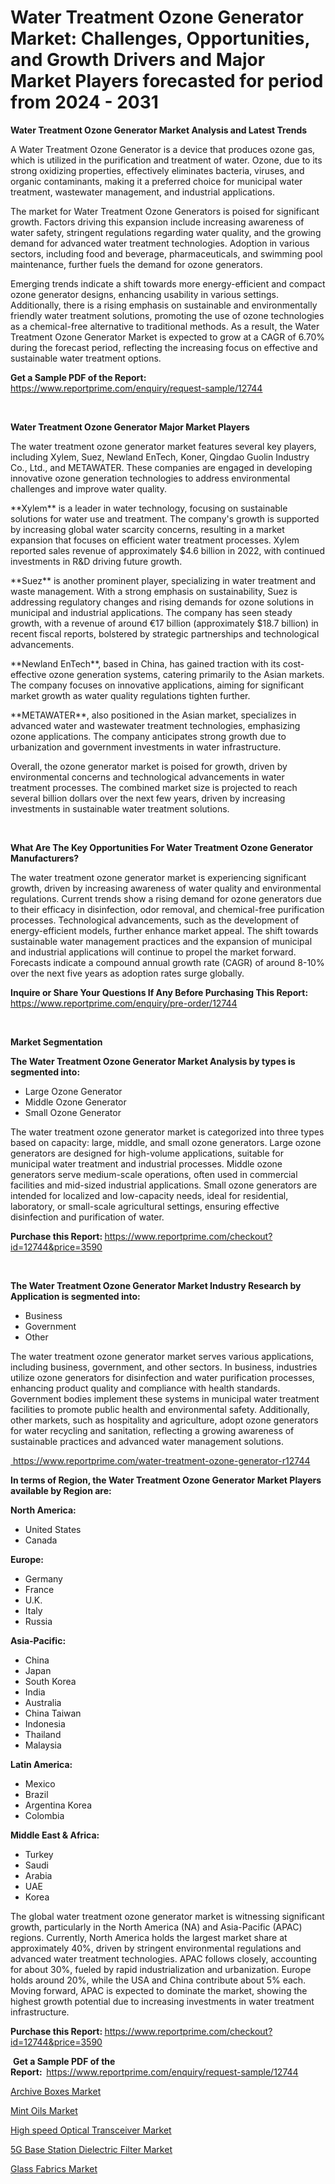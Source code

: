 <p><h1>Water Treatment Ozone Generator Market: Challenges, Opportunities, and Growth Drivers and Major Market Players forecasted for period from 2024 - 2031</h1></p><p><strong>Water Treatment Ozone Generator Market Analysis and Latest Trends</strong></p>
<p><p>A Water Treatment Ozone Generator is a device that produces ozone gas, which is utilized in the purification and treatment of water. Ozone, due to its strong oxidizing properties, effectively eliminates bacteria, viruses, and organic contaminants, making it a preferred choice for municipal water treatment, wastewater management, and industrial applications. </p><p>The market for Water Treatment Ozone Generators is poised for significant growth. Factors driving this expansion include increasing awareness of water safety, stringent regulations regarding water quality, and the growing demand for advanced water treatment technologies. Adoption in various sectors, including food and beverage, pharmaceuticals, and swimming pool maintenance, further fuels the demand for ozone generators.</p><p>Emerging trends indicate a shift towards more energy-efficient and compact ozone generator designs, enhancing usability in various settings. Additionally, there is a rising emphasis on sustainable and environmentally friendly water treatment solutions, promoting the use of ozone technologies as a chemical-free alternative to traditional methods. As a result, the Water Treatment Ozone Generator Market is expected to grow at a CAGR of 6.70% during the forecast period, reflecting the increasing focus on effective and sustainable water treatment options.</p></p>
<p><strong>Get a Sample PDF of the Report:&nbsp;</strong> <a href="https://www.reportprime.com/enquiry/request-sample/12744?utm_campaign=9&utm_medium=2&utm_source=Github&utm_content=ia&utm_term=25122024&utm_id=water-treatment-ozone-generator">https://www.reportprime.com/enquiry/request-sample/12744</a></p>
<p>&nbsp;</p>
<p><strong>Water Treatment Ozone Generator Major Market Players</strong></p>
<p><p>The water treatment ozone generator market features several key players, including Xylem, Suez, Newland EnTech, Koner, Qingdao Guolin Industry Co., Ltd., and METAWATER. These companies are engaged in developing innovative ozone generation technologies to address environmental challenges and improve water quality.</p><p>**Xylem** is a leader in water technology, focusing on sustainable solutions for water use and treatment. The company's growth is supported by increasing global water scarcity concerns, resulting in a market expansion that focuses on efficient water treatment processes. Xylem reported sales revenue of approximately $4.6 billion in 2022, with continued investments in R&D driving future growth.</p><p>**Suez** is another prominent player, specializing in water treatment and waste management. With a strong emphasis on sustainability, Suez is addressing regulatory changes and rising demands for ozone solutions in municipal and industrial applications. The company has seen steady growth, with a revenue of around €17 billion (approximately $18.7 billion) in recent fiscal reports, bolstered by strategic partnerships and technological advancements.</p><p>**Newland EnTech**, based in China, has gained traction with its cost-effective ozone generation systems, catering primarily to the Asian markets. The company focuses on innovative applications, aiming for significant market growth as water quality regulations tighten further.</p><p>**METAWATER**, also positioned in the Asian market, specializes in advanced water and wastewater treatment technologies, emphasizing ozone applications. The company anticipates strong growth due to urbanization and government investments in water infrastructure.</p><p>Overall, the ozone generator market is poised for growth, driven by environmental concerns and technological advancements in water treatment processes. The combined market size is projected to reach several billion dollars over the next few years, driven by increasing investments in sustainable water treatment solutions.</p></p>
<p>&nbsp;</p>
<p><strong>What Are The Key Opportunities For Water Treatment Ozone Generator Manufacturers?</strong></p>
<p><p>The water treatment ozone generator market is experiencing significant growth, driven by increasing awareness of water quality and environmental regulations. Current trends show a rising demand for ozone generators due to their efficacy in disinfection, odor removal, and chemical-free purification processes. Technological advancements, such as the development of energy-efficient models, further enhance market appeal. The shift towards sustainable water management practices and the expansion of municipal and industrial applications will continue to propel the market forward. Forecasts indicate a compound annual growth rate (CAGR) of around 8-10% over the next five years as adoption rates surge globally.</p></p>
<p><strong>Inquire or Share Your Questions If Any Before Purchasing This Report:</strong> <a href="https://www.reportprime.com/enquiry/pre-order/12744?utm_campaign=9&utm_medium=2&utm_source=Github&utm_content=ia&utm_term=25122024&utm_id=water-treatment-ozone-generator">https://www.reportprime.com/enquiry/pre-order/12744</a></p>
<p>&nbsp;</p>
<p><strong>Market Segmentation</strong></p>
<p><strong>The Water Treatment Ozone Generator Market Analysis by types is segmented into:</strong></p>
<p><ul><li>Large Ozone Generator</li><li>Middle Ozone Generator</li><li>Small Ozone Generator</li></ul></p>
<p><p>The water treatment ozone generator market is categorized into three types based on capacity: large, middle, and small ozone generators. Large ozone generators are designed for high-volume applications, suitable for municipal water treatment and industrial processes. Middle ozone generators serve medium-scale operations, often used in commercial facilities and mid-sized industrial applications. Small ozone generators are intended for localized and low-capacity needs, ideal for residential, laboratory, or small-scale agricultural settings, ensuring effective disinfection and purification of water.</p></p>
<p><strong>Purchase this Report:&nbsp;</strong><a href="https://www.reportprime.com/checkout?id=12744&price=3590&utm_campaign=9&utm_medium=2&utm_source=Github&utm_content=ia&utm_term=25122024&utm_id=water-treatment-ozone-generator">https://www.reportprime.com/checkout?id=12744&price=3590</a></p>
<p>&nbsp;</p>
<p><strong>The Water Treatment Ozone Generator Market Industry Research by Application is segmented into:</strong></p>
<p><ul><li>Business</li><li>Government</li><li>Other</li></ul></p>
<p><p>The water treatment ozone generator market serves various applications, including business, government, and other sectors. In business, industries utilize ozone generators for disinfection and water purification processes, enhancing product quality and compliance with health standards. Government bodies implement these systems in municipal water treatment facilities to promote public health and environmental safety. Additionally, other markets, such as hospitality and agriculture, adopt ozone generators for water recycling and sanitation, reflecting a growing awareness of sustainable practices and advanced water management solutions.</p></p>
<p><a href="https://www.reportprime.com/water-treatment-ozone-generator-r12744?utm_campaign=9&utm_medium=2&utm_source=Github&utm_content=ia&utm_term=25122024&utm_id=water-treatment-ozone-generator">&nbsp;https://www.reportprime.com/water-treatment-ozone-generator-r12744</a></p>
<p><strong>In terms of Region, the Water Treatment Ozone Generator Market Players available by Region are:</strong></p>
<p>
    <p> <strong> North America: </strong>
        <ul>
            <li>United States</li>
            <li>Canada</li>
        </ul>
        </p> 
    <p> <strong> Europe: </strong>
        <ul>
            <li>Germany</li>
            <li>France</li>
            <li>U.K.</li>
            <li>Italy</li>
            <li>Russia</li>
        </ul>
        </p> 
    <p> <strong> Asia-Pacific: </strong>
        <ul>
            <li>China</li>
            <li>Japan</li>
            <li>South Korea</li>
            <li>India</li>
            <li>Australia</li>
            <li>China Taiwan</li>
            <li>Indonesia</li>
            <li>Thailand</li>
            <li>Malaysia</li>
        </ul>
        </p> 
    <p> <strong> Latin America: </strong>
        <ul>
            <li>Mexico</li>
            <li>Brazil</li>
            <li>Argentina Korea</li>
            <li>Colombia</li>
        </ul>
        </p> 
    <p> <strong> Middle East & Africa: </strong>
        <ul>
            <li>Turkey</li>
            <li>Saudi</li>
            <li>Arabia</li>
            <li>UAE</li>
            <li>Korea</li>
        </ul>
    </p>
    </p>
<p><p>The global water treatment ozone generator market is witnessing significant growth, particularly in the North America (NA) and Asia-Pacific (APAC) regions. Currently, North America holds the largest market share at approximately 40%, driven by stringent environmental regulations and advanced water treatment technologies. APAC follows closely, accounting for about 30%, fueled by rapid industrialization and urbanization. Europe holds around 20%, while the USA and China contribute about 5% each. Moving forward, APAC is expected to dominate the market, showing the highest growth potential due to increasing investments in water treatment infrastructure.</p></p>
<p><strong>Purchase this Report: </strong><a href="https://www.reportprime.com/checkout?id=12744&price=3590&utm_campaign=9&utm_medium=2&utm_source=Github&utm_content=ia&utm_term=25122024&utm_id=water-treatment-ozone-generator">https://www.reportprime.com/checkout?id=12744&price=3590</a></p>
<p>&nbsp;<strong>Get a Sample PDF of the Report:&nbsp;&nbsp;</strong><a href="https://www.reportprime.com/enquiry/request-sample/12744?utm_campaign=9&utm_medium=2&utm_source=Github&utm_content=ia&utm_term=25122024&utm_id=water-treatment-ozone-generator">https://www.reportprime.com/enquiry/request-sample/12744</a></p>
<p><strong></strong></p>
<p><p><a href="https://www.linkedin.com/pulse/archive-boxes-market-outlook-2024-2031-comprehensive-size-projected-mbkif?utm_campaign=9&utm_medium=2&utm_source=Github&utm_content=ia&utm_term=25122024&utm_id=water-treatment-ozone-generator">Archive Boxes Market</a></p><p><a href="https://www.linkedin.com/pulse/in-depth-mint-oils-market-report-growth-evaluation-key-competitors-oevle?utm_campaign=9&utm_medium=2&utm_source=Github&utm_content=ia&utm_term=25122024&utm_id=water-treatment-ozone-generator">Mint Oils Market</a></p><p><a href="https://github.com/angelajermaine/Market-Research-Report-List-5/blob/main/high-speed-optical-transceiver-market.md?utm_campaign=9&utm_medium=2&utm_source=Github&utm_content=ia&utm_term=25122024&utm_id=water-treatment-ozone-generator">High speed Optical Transceiver Market</a></p><p><a href="https://github.com/NargisHussain432/Market-Research-Report-List-1/blob/main/5g-base-station-dielectric-filter-market.md?utm_campaign=9&utm_medium=2&utm_source=Github&utm_content=ia&utm_term=25122024&utm_id=water-treatment-ozone-generator">5G Base Station Dielectric Filter Market</a></p><p><a href="https://www.linkedin.com/pulse/exploring-glass-fabrics-market-size-share-revenue-anticipated-ax8ge?utm_campaign=9&utm_medium=2&utm_source=Github&utm_content=ia&utm_term=25122024&utm_id=water-treatment-ozone-generator">Glass Fabrics Market</a></p></p>